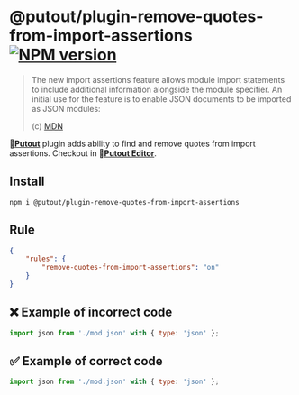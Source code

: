 # @putout/plugin-remove-quotes-from-import-assertions [![NPM version][NPMIMGURL]][NPMURL]

[NPMIMGURL]: https://img.shields.io/npm/v/@putout/plugin-remove-quotes-from-import-assertions.svg?style=flat&longCache=true
[NPMURL]: https://npmjs.org/package/@putout/plugin-remove-quotes-from-import-assertions"npm"

> The new import assertions feature allows module import statements to include additional information alongside the module specifier. An initial use for the feature is to enable JSON documents to be imported as JSON modules:
>
> (c) [MDN](https://v8.dev/features/import-assertions)

🐊[**Putout**](https://github.com/coderaiser/putout) plugin adds ability to find and remove quotes from import assertions.
Checkout in 🐊[**Putout Editor**](https://putout.cloudcmd.io/#/gist/f9f34acddbefba0ded53225ca10fa44e/7b4dba44602b9b2d28fe3a98989474a4b0d8d73d).

## Install

```
npm i @putout/plugin-remove-quotes-from-import-assertions
```

## Rule

```json
{
    "rules": {
        "remove-quotes-from-import-assertions": "on"
    }
}
```

## ❌ Example of incorrect code

```js
import json from './mod.json' with { type: 'json' };
```

## ✅ Example of correct code

```js
import json from './mod.json' with { type: 'json' };
```
